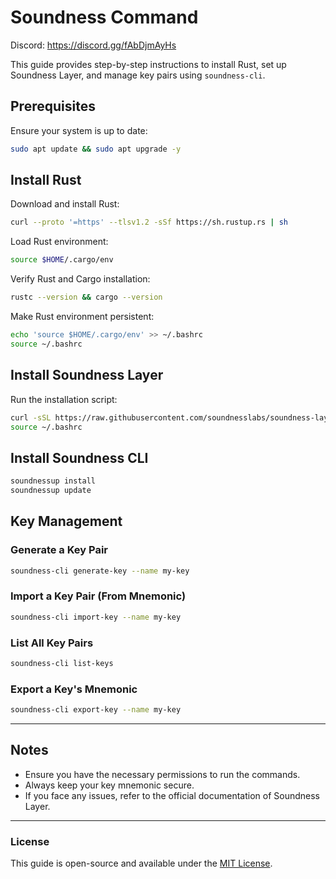 # Soundness Command
Discord: https://discord.gg/fAbDjmAyHs

This guide provides step-by-step instructions to install Rust, set up Soundness Layer, and manage key pairs using `soundness-cli`.

## Prerequisites
Ensure your system is up to date:
```bash
sudo apt update && sudo apt upgrade -y
```

## Install Rust
Download and install Rust:
```bash
curl --proto '=https' --tlsv1.2 -sSf https://sh.rustup.rs | sh
```

Load Rust environment:
```bash
source $HOME/.cargo/env
```

Verify Rust and Cargo installation:
```bash
rustc --version && cargo --version
```

Make Rust environment persistent:
```bash
echo 'source $HOME/.cargo/env' >> ~/.bashrc
source ~/.bashrc
```

## Install Soundness Layer
Run the installation script:
```bash
curl -sSL https://raw.githubusercontent.com/soundnesslabs/soundness-layer/main/soundnessup/install | bash
source ~/.bashrc
```

## Install Soundness CLI
```bash
soundnessup install
soundnessup update
```

## Key Management
### Generate a Key Pair
```bash
soundness-cli generate-key --name my-key
```

### Import a Key Pair (From Mnemonic)
```bash
soundness-cli import-key --name my-key
```

### List All Key Pairs
```bash
soundness-cli list-keys
```

### Export a Key's Mnemonic
```bash
soundness-cli export-key --name my-key
```

---

## Notes
- Ensure you have the necessary permissions to run the commands.
- Always keep your key mnemonic secure.
- If you face any issues, refer to the official documentation of Soundness Layer.

---

### License
This guide is open-source and available under the [MIT License](LICENSE).

